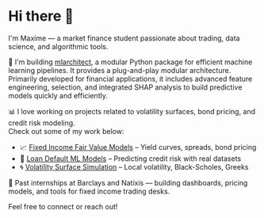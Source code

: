# Hi there 👋

I'm Maxime — a market finance student passionate about trading, data science, and algorithmic tools.

🚀 I'm building [mlarchitect](https://github.com/maximemasson/mlarchitect), a modular Python package for efficient machine learning pipelines. It provides a plug-and-play modular architecture. Primarily developed for financial applications, it includes advanced feature engineering, selection, and integrated SHAP analysis to build predictive models quickly and efficiently.

📊 I love working on projects related to volatility surfaces, bond pricing, and credit risk modeling.  
Check out some of my work below:

- 📈 [Fixed Income Fair Value Models](#) – Yield curves, spreads, bond pricing  
- 🤖 [Loan Default ML Models](#) – Predicting credit risk with real datasets  
- 🌀 [Volatility Surface Simulation](#) – Local volatility, Black-Scholes, Greeks

💼 Past internships at Barclays and Natixis — building dashboards, pricing models, and tools for fixed income trading desks.

Feel free to connect or reach out!
